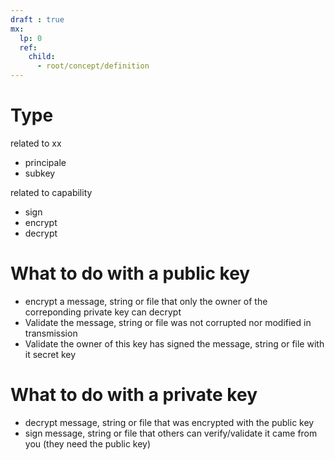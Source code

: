 ```yaml
---
draft : true
mx:  
  lp: 0
  ref:
    child:
      - root/concept/definition
---
```



# Type
related to xx
- principale
- subkey

related to capability
- sign
- encrypt
- decrypt

# What to do with a public key
- encrypt a message, string or file that only the owner of the correponding private key can decrypt
- Validate the message, string or file was not corrupted nor modified in transmission
- Validate the owner of this key has signed the message, string or file with it secret key

# What to do with a private key
- decrypt message, string or file that was encrypted with the public key
- sign message, string or file that others can verify/validate it came from you (they need the public key)

